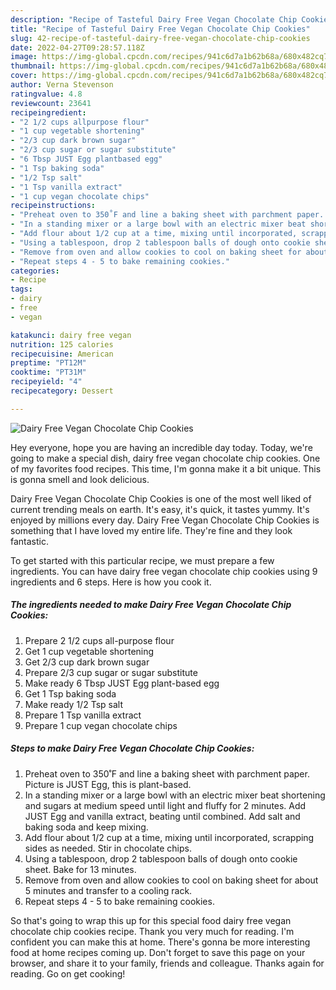 ```yaml
---
description: "Recipe of Tasteful Dairy Free Vegan Chocolate Chip Cookies"
title: "Recipe of Tasteful Dairy Free Vegan Chocolate Chip Cookies"
slug: 42-recipe-of-tasteful-dairy-free-vegan-chocolate-chip-cookies
date: 2022-04-27T09:28:57.118Z
image: https://img-global.cpcdn.com/recipes/941c6d7a1b62b68a/680x482cq70/dairy-free-vegan-chocolate-chip-cookies-recipe-main-photo.jpg
thumbnail: https://img-global.cpcdn.com/recipes/941c6d7a1b62b68a/680x482cq70/dairy-free-vegan-chocolate-chip-cookies-recipe-main-photo.jpg
cover: https://img-global.cpcdn.com/recipes/941c6d7a1b62b68a/680x482cq70/dairy-free-vegan-chocolate-chip-cookies-recipe-main-photo.jpg
author: Verna Stevenson
ratingvalue: 4.8
reviewcount: 23641
recipeingredient:
- "2 1/2 cups allpurpose flour"
- "1 cup vegetable shortening"
- "2/3 cup dark brown sugar"
- "2/3 cup sugar or sugar substitute"
- "6 Tbsp JUST Egg plantbased egg"
- "1 Tsp baking soda"
- "1/2 Tsp salt"
- "1 Tsp vanilla extract"
- "1 cup vegan chocolate chips"
recipeinstructions:
- "Preheat oven to 350˚F and line a baking sheet with parchment paper. Picture is JUST Egg, this is plant-based."
- "In a standing mixer or a large bowl with an electric mixer beat shortening and sugars at medium speed until light and fluffy for 2 minutes. Add JUST Egg and vanilla extract, beating until combined. Add salt and baking soda and keep mixing."
- "Add flour about 1/2 cup at a time, mixing until incorporated, scrapping sides as needed. Stir in chocolate chips."
- "Using a tablespoon, drop 2 tablespoon balls of dough onto cookie sheet. Bake for 13 minutes."
- "Remove from oven and allow cookies to cool on baking sheet for about 5 minutes and transfer to a cooling rack."
- "Repeat steps 4 - 5 to bake remaining cookies."
categories:
- Recipe
tags:
- dairy
- free
- vegan

katakunci: dairy free vegan 
nutrition: 125 calories
recipecuisine: American
preptime: "PT12M"
cooktime: "PT31M"
recipeyield: "4"
recipecategory: Dessert

---
```



![Dairy Free Vegan Chocolate Chip Cookies](https://img-global.cpcdn.com/recipes/941c6d7a1b62b68a/680x482cq70/dairy-free-vegan-chocolate-chip-cookies-recipe-main-photo.jpg)

Hey everyone, hope you are having an incredible day today. Today, we're going to make a special dish, dairy free vegan chocolate chip cookies. One of my favorites food recipes. This time, I'm gonna make it a bit unique. This is gonna smell and look delicious.



Dairy Free Vegan Chocolate Chip Cookies is one of the most well liked of current trending meals on earth. It's easy, it's quick, it tastes yummy. It's enjoyed by millions every day. Dairy Free Vegan Chocolate Chip Cookies is something that I have loved my entire life. They're fine and they look fantastic.


To get started with this particular recipe, we must prepare a few ingredients. You can have dairy free vegan chocolate chip cookies using 9 ingredients and 6 steps. Here is how you cook it.

<!--inarticleads1-->

##### The ingredients needed to make Dairy Free Vegan Chocolate Chip Cookies:

1. Prepare 2 1/2 cups all-purpose flour
1. Get 1 cup vegetable shortening
1. Get 2/3 cup dark brown sugar
1. Prepare 2/3 cup sugar or sugar substitute
1. Make ready 6 Tbsp JUST Egg plant-based egg
1. Get 1 Tsp baking soda
1. Make ready 1/2 Tsp salt
1. Prepare 1 Tsp vanilla extract
1. Prepare 1 cup vegan chocolate chips




<!--inarticleads2-->

##### Steps to make Dairy Free Vegan Chocolate Chip Cookies:

1. Preheat oven to 350˚F and line a baking sheet with parchment paper. Picture is JUST Egg, this is plant-based.
1. In a standing mixer or a large bowl with an electric mixer beat shortening and sugars at medium speed until light and fluffy for 2 minutes. Add JUST Egg and vanilla extract, beating until combined. Add salt and baking soda and keep mixing.
1. Add flour about 1/2 cup at a time, mixing until incorporated, scrapping sides as needed. Stir in chocolate chips.
1. Using a tablespoon, drop 2 tablespoon balls of dough onto cookie sheet. Bake for 13 minutes.
1. Remove from oven and allow cookies to cool on baking sheet for about 5 minutes and transfer to a cooling rack.
1. Repeat steps 4 - 5 to bake remaining cookies.




So that's going to wrap this up for this special food dairy free vegan chocolate chip cookies recipe. Thank you very much for reading. I'm confident you can make this at home. There's gonna be more interesting food at home recipes coming up. Don't forget to save this page on your browser, and share it to your family, friends and colleague. Thanks again for reading. Go on get cooking!

